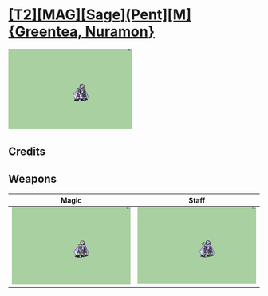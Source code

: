 # [\[T2\]\[MAG\]\[Sage\]\(Pent\]\[M\]{Greentea, Nuramon}](./)

<img src="./6.%20Magic/Magic_000.png" alt="[T2][MAG][Sage](Pent][M]{Greentea, Nuramon} standing" />

## Credits



## Weapons


|Magic |Staff |
|  :---: | :---: |
| <img alt="Magic animation" src="./6.%20Magic/Magic.gif" /> | <img alt="Staff animation" src="./7.%20Staff/Staff.gif" /> |
